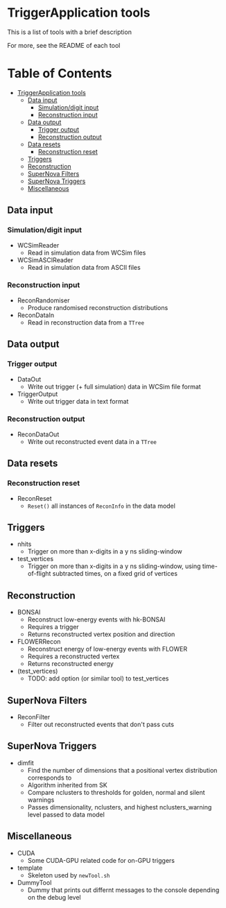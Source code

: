 # TriggerApplication tools

This is a list of tools with a brief description

For more, see the README of each tool

Table of Contents
=================

   * [TriggerApplication tools](#triggerapplication-tools)
      * [Data input](#data-input)
         * [Simulation/digit input](#simulationdigit-input)
         * [Reconstruction input](#reconstruction-input)
      * [Data output](#data-output)
         * [Trigger output](#trigger-output)
         * [Reconstruction output](#reconstruction-output)
      * [Data resets](#data-resets)
         * [Reconstruction reset](#reconstruction-reset)
      * [Triggers](#triggers)
      * [Reconstruction](#reconstruction)
      * [SuperNova Filters](#supernova-filters)
      * [SuperNova Triggers](#supernova-triggers)
      * [Miscellaneous](#miscellaneous)

## Data input

### Simulation/digit input
* WCSimReader
  * Read in simulation data from WCSim files
* WCSimASCIReader
  * Read in simulation data from ASCII files

### Reconstruction input
* ReconRandomiser
  * Produce randomised reconstruction distributions
* ReconDataIn
  * Read in reconstruction data from a `TTree`

## Data output

### Trigger output
* DataOut
  * Write out trigger (+ full simulation) data in WCSim file format
* TriggerOutput
  * Write out trigger data in text format

### Reconstruction output
* ReconDataOut
  * Write out reconstructed event data in a `TTree`

## Data resets

### Reconstruction reset
* ReconReset
  * `Reset()` all instances of `ReconInfo` in the data model

## Triggers

* nhits
  * Trigger on more than x-digits in a y ns sliding-window
* test_vertices
  * Trigger on more than x-digits in a y ns sliding-window, using time-of-flight subtracted times, on a fixed grid of vertices

## Reconstruction

* BONSAI
  * Reconstruct low-energy events with hk-BONSAI
  * Requires a trigger
  * Returns reconstructed vertex position and direction
* FLOWERRecon
  * Reconstruct energy of low-energy events with FLOWER
  * Requires a reconstructed vertex
  * Returns reconstructed energy
* (test_vertices)
  * TODO: add option (or similar tool) to test_vertices

## SuperNova Filters

* ReconFilter
  * Filter out reconstructed events that don't pass cuts

## SuperNova Triggers

* dimfit
  * Find the number of dimensions that a positional vertex distribution corresponds to
  * Algorithm inherited from SK
  * Compare nclusters to thresholds for golden, normal and silent warnings
  * Passes dimensionality, nclusters, and highest nclusters_warning level passed to data model

## Miscellaneous

* CUDA
  * Some CUDA-GPU related code for on-GPU triggers
* template
  * Skeleton used by `newTool.sh`
* DummyTool
  * Dummy that prints out differnt messages to the console depending on the debug level
